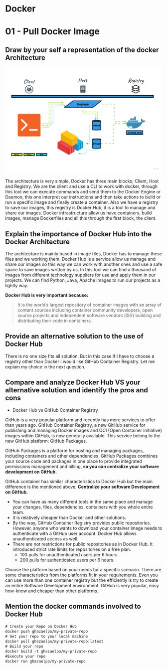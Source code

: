 # Docker

# 01 - Pull Docker Image

## Draw by your self a representation of the docker Architecture

![Brainwriting.jpg](Docker%20b88721d15819492caf18201a5de72056/Brainwriting.jpg)

The architecture is very simple, Docker has three main blocks; Client, Host and Registry. We are the client and use a CLI to work with docker, through this tool we can execute commands and send them to the Docker Engine or Daemon, this one interpret our instructions and then take actions to build or run a specific image and finally create a container. Also we have a registry to save our images, this registry is Docker Hub, it is a tool to manage and share our images. Docker infrastructure allow us have containers, build images, manage Dockerfiles and all this through the first block, the client. 

## Explain the importance of Docker Hub into the Docker Architecture

The architecture is mainly based in image files, Docker has to manage these files and we working them. Docker Hub is a service allow us manage and share our images so this way we can work with another ones and use a safe space to save images written by us. In this tool we can find a thousand of images from different technology suppliers for use and apply them in our projects. We can find Python, Java, Apache images to run our projects as a lightly way.

**Docker Hub is very important because:**

> It is the world’s largest repository of container images with an array of content sources including container community developers, open source projects and independent software vendors (ISV) building and distributing their code in containers.
> 

## Provide an alternative solution to the use of Docker Hub

There is no one size fits all solution. But in this case if I have to choose a registry other than Docker I would like GitHub Container Registry. Let me explain my choice in the next question.

## Compare and analyze Docker Hub VS your alternative solution and identify the pros and cons

- Docker Hub vs GitHub Container Registry

GitHub is a very popular platform and recently has more services to offer than years ago. GitHub Container Registry, a new GitHub service for publishing and managing Docker images and OCI (Open Container Initiative) images within GitHub, is now generally available. This service belong to the new GitHub platform: GitHub Packages. 

GitHub Packages is a platform for hosting and managing packages, including containers and other dependencies. GitHub Packages combines your source code and packages in one place to provide integrated permissions management and billing, **so you can centralize your software development on GitHub.**

GitHub container has similar characteristics to Docker Hub but the main difference is the mentioned above: **Centralize your software Development on GitHub.** 

- You can have as many different tools in the same place and manage your changes, files, dependencies, containers with you whole entire team.
- It is relatively cheaper than Docker and other solutions.
- By the way, GitHub Container Registry provides public repositories. However, anyone who wants to download your container image needs to authenticate with a GitHub user account. Docker Hub allows unauthenticated access as well.
- There are not restrictions for public repositories as in Docker Hub. It introduced strict rate limits for repositories on a free plan.
    - 100 pulls for unauthenticated users per 6 hours.
    - 200 pulls for authenticated users per 6 hours.
    

Choose the platform based on your needs for a specific scenario. There are some characteristics from the platforms fit in your requirements. Even you can use more than one container registry but the efficiently is try to create an entire Software Development environment. GitHub is very popular, easy how-know and cheaper than other platforms.

## Mention the docker commands involved to Docker Hub

```docker
# Create your Repo on Docker Hub
docker push ghazaelpo/my-private-repo
# Get your repo to your local machine
docker pull ghazaelpo/my-private-repo:latest
# Build your repo
docker build -t ghazaelpo/my-private-repo
#Execute your repo
docker run ghazaelpo/my-private-repo
```